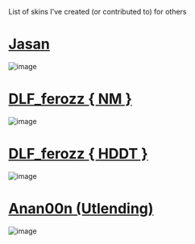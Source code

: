 List of skins I've created (or contributed to) for others


# [Jasan](https://drive.google.com/file/d/1uJxNxjCFFUj8eero0xfWW1MVnrtZdLex/view?usp=sharing)
![image](https://user-images.githubusercontent.com/125704518/219818887-1fbd427f-4347-442b-90fb-5d75827b04c1.png)


# [DLF_ferozz { NM }](https://drive.google.com/file/d/1GtQkBWQRGG8HVG6LOnh43ClaupVy2jxI/view?usp=sharing)
![image](https://user-images.githubusercontent.com/125704518/219818246-8b589e78-9d39-4ff2-9d75-68127713adb7.png)

# [DLF_ferozz  { HDDT }](https://drive.google.com/file/d/1nlzNJ72uUj7ph6RTS61ojnm9sgzn4rTQ/view?usp=share_link)
![image](https://user-images.githubusercontent.com/125704518/219818310-b086e423-8377-4f2f-8aa9-3b098d0c2321.png)


# [Anan00n (Utlending)](https://drive.google.com/file/d/1qP75p8iojN9ckWRkQSCEQk_BfsHcELMY/view?usp=sharing)
![image](https://user-images.githubusercontent.com/125704518/219819051-3d1618bb-214c-4e77-a9a5-1796c01e9703.png)
